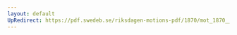 ```yaml
---
layout: default
UpRedirect: https://pdf.swedeb.se/riksdagen-motions-pdf/1870/mot_1870__ak__00122/mot_1870__ak__00122_001.pdf
---
```

